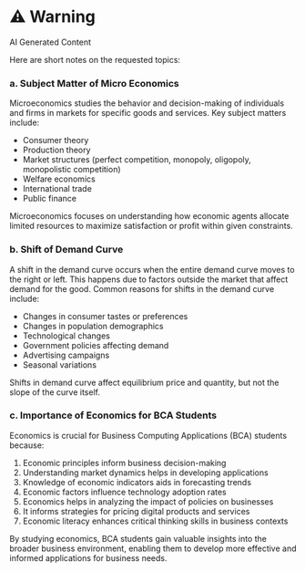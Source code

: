 <div class="warning"><h1>⚠️ Warning</h1><span>AI Generated Content</span></div>


Here are short notes on the requested topics:

### a. Subject Matter of Micro Economics

Microeconomics studies the behavior and decision-making of individuals and firms in markets for specific goods and services. Key subject matters include:

- Consumer theory
- Production theory
- Market structures (perfect competition, monopoly, oligopoly, monopolistic competition)
- Welfare economics
- International trade
- Public finance

Microeconomics focuses on understanding how economic agents allocate limited resources to maximize satisfaction or profit within given constraints.

### b. Shift of Demand Curve

A shift in the demand curve occurs when the entire demand curve moves to the right or left. This happens due to factors outside the market that affect demand for the good. Common reasons for shifts in the demand curve include:

- Changes in consumer tastes or preferences
- Changes in population demographics
- Technological changes
- Government policies affecting demand
- Advertising campaigns
- Seasonal variations

Shifts in demand curve affect equilibrium price and quantity, but not the slope of the curve itself.

### c. Importance of Economics for BCA Students

Economics is crucial for Business Computing Applications (BCA) students because:

1. Economic principles inform business decision-making
2. Understanding market dynamics helps in developing applications
3. Knowledge of economic indicators aids in forecasting trends
4. Economic factors influence technology adoption rates
5. Economics helps in analyzing the impact of policies on businesses
6. It informs strategies for pricing digital products and services
7. Economic literacy enhances critical thinking skills in business contexts

By studying economics, BCA students gain valuable insights into the broader business environment, enabling them to develop more effective and informed applications for business needs.
